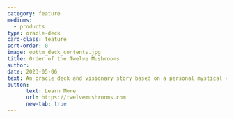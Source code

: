 ```yaml
---
category: feature
mediums:
  - products
type: oracle-deck
card-class: feature
sort-order: 0
image: oottm_deck_contents.jpg
title: Order of the Twelve Mushrooms
author:
date: 2023-05-06
text: An oracle deck and visionary story based on a personal mystical vision of the life-reincarnation cycle.
button:
      text: Learn More
      url: https://twelvemushrooms.com
      new-tab: true
---
```

